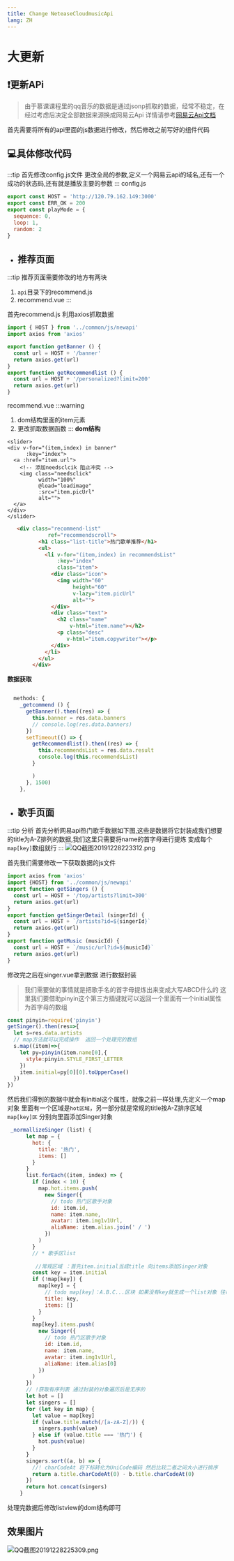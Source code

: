 ```yaml
---
title: Change NeteaseCloudmusicApi
lang: ZH
---
```

# 大更新
## :exclamation:更新APi
> 由于慕课课程里的qq音乐的数据是通过jsonp抓取的数据，经常不稳定，在经过考虑后决定全部数据来源换成网易云Api 详情请参考[网易云Api文档](https://binaryify.github.io/NeteaseCloudMusicApi/#/?id=neteasecloudmusicapi)

首先需要将所有的api里面的js数据进行修改，然后修改之前写好的组件代码

## :computer:具体修改代码
:::tip
首先修改config.js文件 更改全局的参数,定义一个网易云api的域名,还有一个成功的状态码,还有就是播放主要的参数
:::
config.js
```js
export const HOST = 'http://120.79.162.149:3000'
export const ERR_OK = 200
export const playMode = {
  sequence: 0,
  loop: 1,
  random: 2
}

```
- <h2>推荐页面</h2>
:::tip 
推荐页面需要修改的地方有两块
1. `api`目录下的recommend.js 
2. recommend.vue
:::

首先recommend.js 利用axios抓取数据
```js
import { HOST } from '../common/js/newapi'
import axios from 'axios'

export function getBanner () {
  const url = HOST + '/banner'
  return axios.get(url)
}
export function getRecommendlist () {
  const url = HOST + '/personalized?limit=200'
  return axios.get(url)
}

```
recommend.vue
:::warning
1. dom结构里面的item元素
2. 更改抓取数据函数 
:::
**dom结构**
```vue
<slider>
<div v-for="(item,index) in banner"
      :key="index">
  <a :href="item.url">
    <!-- 添加needsclcik 阻止冲突 -->
    <img class="needsclick"
          width="100%"
          @load="loadimage"
          :src="item.picUrl"
          alt="">
  </a>
</div>
</slider>
```
```html
   <div class="recommend-list"
             ref="recommendscroll">
          <h1 class="list-title">热门歌单推荐</h1>
          <ul>
            <li v-for="(item,index) in recommendsList"
                :key="index"
                class="item">
              <div class="icon">
                <img width="60"
                     height="60"
                     v-lazy="item.picUrl"
                     alt="">
              </div>
              <div class="text">
                <h2 class="name"
                    v-html="item.name"></h2>
                <p class="desc"
                   v-html="item.copywriter"></p>
              </div>
            </li>
          </ul>
        </div>

```
**数据获取**
```js

  methods: {
    _getcommend () {
      getBanner().then((res) => {
        this.banner = res.data.banners
        // console.log(res.data.banners)
      })
      setTimeout(() => {
        getRecommendlist().then((res) => {
          this.recommendsList = res.data.result
          console.log(this.recommendsList)
        }

        )
      }, 1500)
    },

```
- <h2>歌手页面</h2>
:::tip 分析
首先分析网易api热门歌手数据如下图,这些是数据将它封装成我们想要的title为A-Z排列的数据,我们这里只需要将name的首字母进行提炼 变成每个`map[key]`数组就行
:::
![QQ截图20191228223312.png](https://i.loli.net/2019/12/28/oUstZ5WJF9RALiT.png)

首先我们需要修改一下获取数据的js文件
```js
import axios from 'axios'
import {HOST} from '../common/js/newapi'
export function getSingers () {
  const url = HOST + '/top/artists?limit=300'
  return axios.get(url)
}
export function getSingerDetail (singerId) {
  const url = HOST + `/artists?id=${singerId}`
  return axios.get(url)
}
export function getMusic (musicId) {
  const url = HOST + `/music/url?id=${musicId}`
  return axios.get(url)
}

```
修改完之后在singer.vue拿到数据 进行数据封装
>我们需要做的事情就是把歌手名的首字母提炼出来变成大写ABCD什么的 这里我们要借助pinyin这个第三方插键就可以返回一个里面有一个initial属性为首字母的数组
```js
const pinyin=require('pinyin')
getSinger().then(res=>{
  let s=res.data.artists
  // map方法就可以完成操作  返回一个处理完的数组
  s.map((item)=>{
    let py=pinyin(item.name[0],{
      style:pinyin.STYLE_FIRST_LETTER
    })
    item.initial=py[0][0].toUpperCase()
  })
})
```
然后我们得到的数据中就会有initial这个属性，就像之前一样处理,先定义一个map对象 里面有一个区域是`hot区域`，另一部分就是常规的title按A-Z排序区域`map[key]区` 分别向里面添加Singer对象
```js
 _normallizeSinger (list) {
      let map = {
        hot: {
          title: '热门',
          items: []
        }
      }
      list.forEach((item, index) => {
        if (index < 10) {
          map.hot.items.push(
            new Singer({
              // todo 热门区歌手对象
              id: item.id,
              name: item.name,
              avatar: item.img1v1Url,
              aliaName: item.alias.join(' / ')
            })
          )
        }
        // * 歌手区list 
        
         //常规区域 ：首先item.initial当成title 向items添加Singer对象
        const key = item.initial
        if (!map[key]) {
          map[key] = {
            // todo map[key]：A.B.C...区块 如果没有key就生成一个list对象 往每个map[key]里面push Singer对象
            title: key,
            items: []
          }
        }
        map[key].items.push(
          new Singer({
            // todo 热门区歌手对象
            id: item.id,
            name: item.name,
            avatar: item.img1v1Url,
            aliaName: item.alias[0]
          })
        )
      })
      // !获取有序列表 通过封装的对象遍历后是无序的
      let hot = []
      let singers = []
      for (let key in map) {
        let value = map[key]
        if (value.title.match(/[a-zA-Z]/)) {
          singers.push(value)
        } else if (value.title === '热门') {
          hot.push(value)
        }
      }
      singers.sort((a, b) => {
        //! charCodeAt 将下标转化为UniCode编码 然后比较二者之间大小进行排序
        return a.title.charCodeAt(0) - b.title.charCodeAt(0)
      })
      return hot.concat(singers)
    }
```
处理完数据后修改listview的dom结构即可

<h2>效果图片</h2>

![QQ截图20191228225309.png](https://i.loli.net/2019/12/28/MQYpCtNjyAvaPb3.png)

